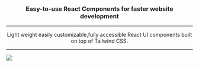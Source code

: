 <h3 align="center">
Easy-to-use React Components for faster website development
</h3>

---

<p align="center">
Light weight easily customizable,fully accessible React UI components built on top of Tailwind CSS.
</p>

---

<img src="https://img.freepik.com/free-vector/coming-soon-design_1132-70.jpg?w=900&t=st=1668938096~exp=1668938696~hmac=831ec9112ad19215b2a9d7e5c98d905c39aa533ffb0b436267de515bd4b34d0f" align="center" />
